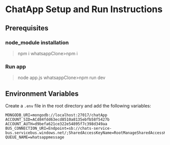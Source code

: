 # ChatApp Setup and Run Instructions

## Prerequisites
### node_module installation
  >npm i
  >whatsappClone>npm i

### Run app
  >node app.js
  >whatsappClone>npm run dev

## Environment Variables

Create a `.env` file in the root directory and add the following variables:

```env
MONGODB_URI=mongodb://localhost:27017/chatApp
ACCOUNT_SID=ACd84fdd63ecd8510a8135ebfb58f5427b
ACCOUNT_AUTH=d9befa621ce322e54895f7c398d349aa
BUS_CONNECTION_URI=Endpoint=sb://chats-service-bus.servicebus.windows.net/;SharedAccessKeyName=RootManageSharedAccessKey;SharedAccessKey=3v34BGBWIDCd6d7q1FyWcUuFJtpuJIrDE+ASbKyROJQ=
QUEUE_NAME=whatsappmessage
```
